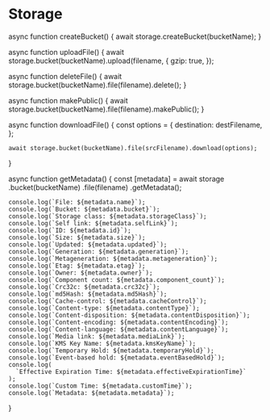 # Storage

async function createBucket() {
    await storage.createBucket(bucketName);
  }

 async function uploadFile() {
    await storage.bucket(bucketName).upload(filename, {
      gzip: true,
    });
    
 async function deleteFile() {
    await storage.bucket(bucketName).file(filename).delete();
  }

  async function makePublic() {
    await storage.bucket(bucketName).file(filename).makePublic();
  }

  async function downloadFile() {
    const options = {
      destination: destFilename,
    };

    await storage.bucket(bucketName).file(srcFilename).download(options);

  }
  
async function getMetadata() {
    const [metadata] = await storage
      .bucket(bucketName)
      .file(filename)
      .getMetadata();

    console.log(`File: ${metadata.name}`);
    console.log(`Bucket: ${metadata.bucket}`);
    console.log(`Storage class: ${metadata.storageClass}`);
    console.log(`Self link: ${metadata.selfLink}`);
    console.log(`ID: ${metadata.id}`);
    console.log(`Size: ${metadata.size}`);
    console.log(`Updated: ${metadata.updated}`);
    console.log(`Generation: ${metadata.generation}`);
    console.log(`Metageneration: ${metadata.metageneration}`);
    console.log(`Etag: ${metadata.etag}`);
    console.log(`Owner: ${metadata.owner}`);
    console.log(`Component count: ${metadata.component_count}`);
    console.log(`Crc32c: ${metadata.crc32c}`);
    console.log(`md5Hash: ${metadata.md5Hash}`);
    console.log(`Cache-control: ${metadata.cacheControl}`);
    console.log(`Content-type: ${metadata.contentType}`);
    console.log(`Content-disposition: ${metadata.contentDisposition}`);
    console.log(`Content-encoding: ${metadata.contentEncoding}`);
    console.log(`Content-language: ${metadata.contentLanguage}`);
    console.log(`Media link: ${metadata.mediaLink}`);
    console.log(`KMS Key Name: ${metadata.kmsKeyName}`);
    console.log(`Temporary Hold: ${metadata.temporaryHold}`);
    console.log(`Event-based hold: ${metadata.eventBasedHold}`);
    console.log(
      `Effective Expiration Time: ${metadata.effectiveExpirationTime}`
    );
    console.log(`Custom Time: ${metadata.customTime}`);
    console.log(`Metadata: ${metadata.metadata}`);
  }
```
